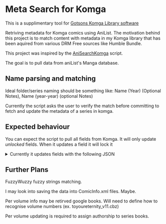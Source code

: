 # Meta Search for Komga

This is a supplimentary tool for [Gotsons Komga Library software](https://github.com/gotson/komga)

Retriving metadata for Komga comics using AniList. The motivation behind this project is to match content with metadata in my Komga library that has been aquired from various DRM Free sources like Humble Bundle.

This project was inspired by the [AniSearchKomga](https://github.com/Pfuenzle/AnisearchKomga) script.

The goal is to pull data from aniList's Manga database.

## Name parsing and matching

Ideal folder/series naming should be something like: Name (Year) (Optional Notes), Name (year-year) (optional Notes)

Currently the script asks the user to verify the match before committing to fetch and update the metadata of a series in komga. 

## Expected behaviour

You can expect the script to pull all fields from Komga. It will only update *unlocked* fields. When it updates a field it will lock it 
<details>

<summary>Currently it updates fields with the following JSON</summary>

```
pushJSON = '''
{
  "status": "%s",
  "statusLock": %r,
  "title": "%s",
  "titleLock": %r,
  "titleSort": "%s",
  "titleSortLock": %r,
  "summary": "%s",
  "summaryLock": %r,
  "publisher": "%s",
  "publisherLock": %r,
  "readingDirectionLock": %r,
  "ageRatingLock": %r,
  "language": "%s",
  "languageLock": %r,
  "genresLock": %r,
  "tagsLock": %s,
  "totalBookCountLock": %r,
  "tags": %s,
  "readingDirection": "%s",
  "ageRating": %s,
  "genres": %s,
  "totalBookCount": %s,
}
''' % (komgaSeries.status,
  komgaSeries.statusLock, 
  komgaSeries.title, 
  komgaSeries.titleLock,
  komgaSeries.titleSort,
  komgaSeries.titleSortLock,
  komgaSeries.summary,
  komgaSeries.summaryLock,
  komgaSeries.publisher,
  komgaSeries.publisherLock,
  komgaSeries.readingDirectionLock,
  komgaSeries.ageRatingLock,
  komgaSeries.language,
  komgaSeries.languageLock,
  komgaSeries.genresLock,
  komgaSeries.tagsLock,
  komgaSeries.totalBookCountLock,
  patchTags,
  komgaSeries.readingDirection,
  komgaSeries.ageRating,
  patchGenres,
  komgaSeries.totalBookCount,
  )
```

</details>

## Further Plans

FuzzyWuzzy fuzzy strings matching.

I may look into saving the data into ComicInfo.xml files. Maybe.

Per volume info may be retirved google books. Will need to define how to recognise volume numbers (ex. toyoureternity_v11.cbz)

Per volume updating is required to assign authorship to series books. 